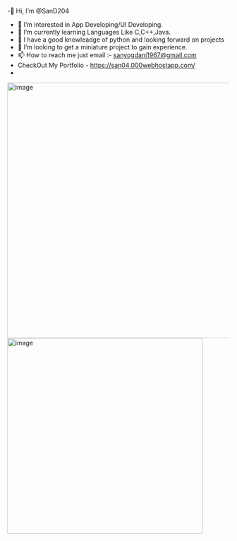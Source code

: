 -👋 Hi, I’m @SanD204
- 👀 I’m interested in App Developing/UI Developing.
- 🌱 I’m currently learning Languages Like C,C++,Java.
- 👀 I have a good knowleadge of python and looking forward on projects
- 💞️ I’m looking to get a miniature project to gain experience.
- 📫 How to reach me just email :- sanyogdani1967@gmail.com
- CheckOut My Portfolio - https://san04.000webhostapp.com/
- 
<img width="579" alt="image" src="https://github.com/SanD204/SanD204/assets/113448326/dc75fc9c-89d7-444e-993a-9f571a574f75">


<img width="443" alt="image" src="https://github.com/SanD204/SanD204/assets/113448326/509a8fa2-c70a-4aad-8081-00526d8b7cc1">



<!---
SanD204/SanD204 is a ✨ special ✨ repository because its `README.md` (this file) appears on your GitHub profile.
You can click the Preview link to take a look at your changes.
--->
